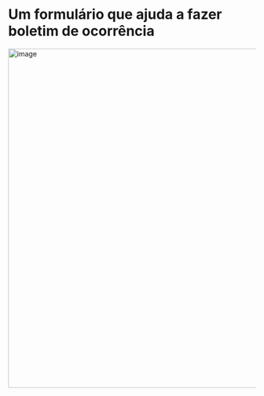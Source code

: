 
# Um formulário que ajuda a fazer boletim de ocorrência
<img width="1011" height="692" alt="image" src="https://github.com/user-attachments/assets/f5f39826-a90a-41ca-8738-f4b0d6df03a6" />
